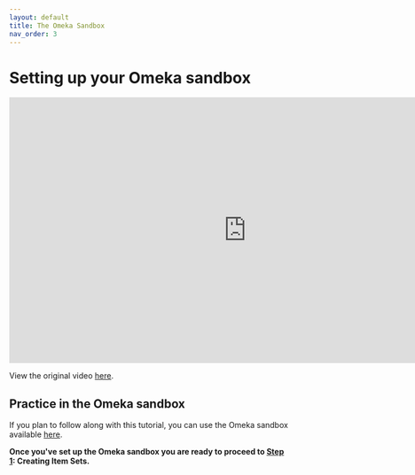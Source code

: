 ```yaml
---
layout: default
title: The Omeka Sandbox
nav_order: 3
---
```




# Setting up your Omeka sandbox

<iframe height="480" width="853" allowfullscreen frameborder=0 src="https://echo360.ca/media/17ed11e1-f95d-4718-80a3-8d97035165cf/public?autoplay=false&automute=false"></iframe>

View the original video [here](https://echo360.ca/media/a4e1355c-d930-4c6c-a97d-32fd3b133d4c/public).


## Practice in the Omeka sandbox

If you plan to follow along with this tutorial, you can use the Omeka sandbox available [here](https://omeka.org/s/download/#sandbox).

**Once you've set up the Omeka sandbox you are ready to proceed to [Step 1](step1): Creating Item Sets.**



